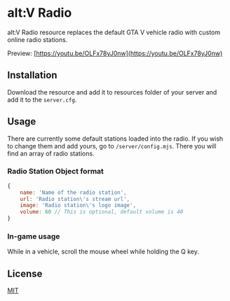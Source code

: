 # alt:V Radio

alt:V Radio resource replaces the default GTA V vehicle radio with custom online 
radio stations.

Preview: [https://youtu.be/OLFx78yJ0nw](https://youtu.be/OLFx78yJ0nw)

## Installation

Download the resource and add it to resources folder of your server and 
add it to the `server.cfg`.

## Usage

There are currently some default stations loaded into the radio. If you 
wish to change them and add yours, go to `/server/config.mjs`. There 
you will find an array of radio stations.

### Radio Station Object format

```js
{
    name: 'Name of the radio station',
    url: 'Radio station\'s stream url',
    image: 'Radio station\'s logo image',
    volume: 60 // This is optional, default volume is 40
}
```

### In-game usage

While in a vehicle, scroll the mouse wheel while holding the Q key.

## License

[MIT](http://opensource.org/licenses/MIT)
